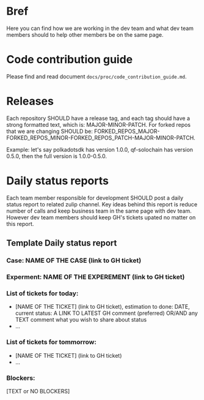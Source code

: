 # Bref
Here you can find how we are working in the dev team and what dev team members
should to help other members be on the same page.

# Code contribution guide
Please find and read document `docs/proc/code_contribution_guide.md`.

# Releases
Each repository SHOULD have a release tag, and each tag should have a strong formatted text, which is: MAJOR-MINOR-PATCH. For forked repos that we are changing SHOULD be: FORKED_REPOS_MAJOR-FORKED_REPOS_MINOR-FORKED_REPOS_PATCH-MAJOR-MINOR-PATCH.

Example: let's say polkadotsdk has version 1.0.0, qf-solochain has version 0.5.0, then the full version is 1.0.0-0.5.0.

# Daily status reports
Each team member responsible for development SHOULD post a daily status report to related zulip channel. Key ideas behind this report is reduce number of calls and keep business team in the same page with dev team. However dev team members should keep GH's tickets upated no matter on this report.

## Template Daily status report

### Case: NAME OF THE CASE (link to GH ticket)
### Experment: NAME OF THE EXPEREMENT (link to GH ticket)
### List of tickets for today:
- [NAME OF THE TICKET] (link to GH ticket), estimation to done: DATE, current status: A LINK TO LATEST GH comment (preferred) OR/AND any TEXT comment what you wish to share about status
- ...

### List of tickets for tommorrow:
- [NAME OF THE TICKET] (link to GH ticket)
- ...

### Blockers:
[TEXT or NO BLOCKERS]

